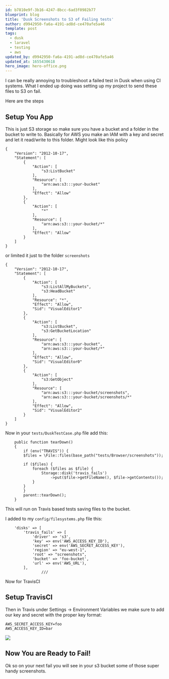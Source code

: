 ```yaml
---
id: b7810e9f-3b16-4247-8bcc-6ad3f0982b77
blueprint: blog
title: 'Dusk Screenshots to S3 of Failing tests'
author: d9942950-fa6a-4191-ad8d-ce470afe5a46
template: post
tags:
  - dusk
  - laravel
  - testing
  - aws
updated_by: d9942950-fa6a-4191-ad8d-ce470afe5a46
updated_at: 1655430618
hero_image: hero-office.png
---
```

I can be really annoying to troubleshoot a failed test in Dusk when using CI systems. What I ended up doing was setting up my project to send these files to S3 on fail.

Here are the steps

## Setup You App

This is just S3 storage so make sure you have a bucket and a folder in the bucket to write to. Basically for AWS you make an IAM with a key and secret and let it read/write to this folder. Might look like this policy

```
{
    "Version": "2012-10-17",
    "Statement": [
        {
            "Action": [
                "s3:ListBucket"
            ],
            "Resource": [
                "arn:aws:s3:::your-bucket"
            ],
            "Effect": "Allow"
        },
        {
            "Action": [
                "*"
            ],
            "Resource": [
                "arn:aws:s3:::your-bucket/*"
            ],
            "Effect": "Allow"
        }
    ]
}
```

or limited it just to the folder `screenshots`

```
{
    "Version": "2012-10-17",
    "Statement": [
        {
            "Action": [
                "s3:ListAllMyBuckets",
                "s3:HeadBucket"
            ],
            "Resource": "*",
            "Effect": "Allow",
            "Sid": "VisualEditor1"
        },
        {
            "Action": [
                "s3:ListBucket",
                "s3:GetBucketLocation"
            ],
            "Resource": [
                "arn:aws:s3:::your-bucket",
                "arn:aws:s3:::your-bucket/*"
            ],
            "Effect": "Allow",
            "Sid": "VisualEditor0"
        },
        {
            "Action": [
                "s3:GetObject"
            ],
            "Resource": [
                "arn:aws:s3:::your-bucket/screenshots",
                "arn:aws:s3:::your-bucket/screenshots/*"
            ],
            "Effect": "Allow",
            "Sid": "VisualEditor2"
        }
    ]
}
```

Now in your `tests/DuskTestCase.php` file add this:

```
    public function tearDown()
    {
        if (env("TRAVIS")) {
        $files = \File::files(base_path("tests/Browser/screenshots"));

        if ($files) {
            foreach ($files as $file) {
                Storage::disk('travis_fails')
                    ->put($file->getFileName(), $file->getContents());
            }
        }
        }
        parent::tearDown();
    }
```

This will run on Travis based tests saving files to the bucket.

I added to my `config/filesystems.php` file this:

```
    'disks' => [
        'travis_fails' => [
            'driver' => 's3',
            'key' => env('AWS_ACCESS_KEY_ID'),
            'secret' => env('AWS_SECRET_ACCESS_KEY'),
            'region' => "eu-west-1",
            'root' => "screenshots",
            'bucket' => 'foo-bucket',
            'url' => env('AWS_URL'),
        ],
				/// 
```

Now for TravisCI


## Setup TravisCI

Then in Travis under Settings -> Environment Variables we make sure to add our key and secret with the proper key format:

```
AWS_SECRET_ACCESS_KEY=foo
AWS_ACCESS_KEY_ID=bar
```

![](https://dl.dropboxusercontent.com/s/nez8f4hz4anmghl/Screenshot%202018-06-26%2009.36.26.png?dl=0)


## Now You are Ready to Fail!

Ok so on your next fail you will see in your s3 bucket some of those super handy screenshots.